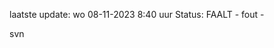 laatste update: 
wo 08-11-2023  8:40   uur 
Status: FAALT - fout - 
<div class="service R">svn</div>